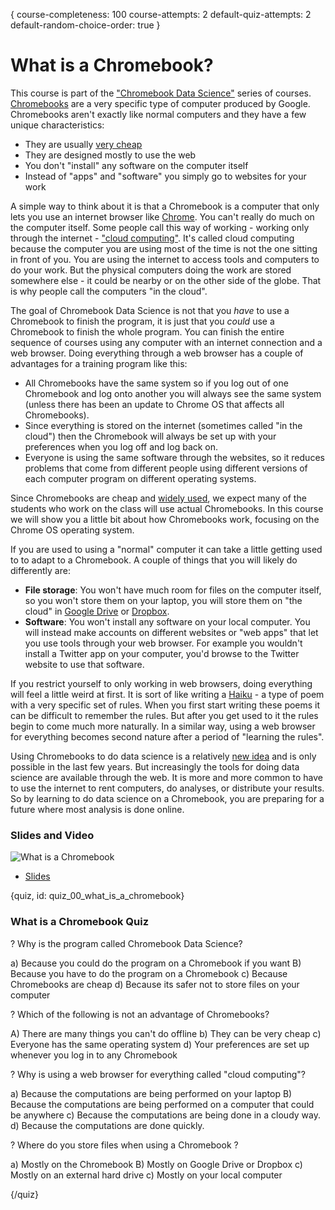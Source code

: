 {
course-completeness: 100
course-attempts: 2
default-quiz-attempts: 2
default-random-choice-order: true
}

# What is a Chromebook?

This course is part of the ["Chromebook Data Science"](http://jhudatascience.org/chromebookdatascience/) series of courses. [Chromebooks](https://www.google.com/chromebook/) are a very specific type of computer produced by Google. Chromebooks aren't exactly like normal computers and they have a few unique characteristics:

* They are usually [very cheap](https://www.google.com/chromebook/find-yours/)
* They are designed mostly to use the web
* You don't "install" any software on the computer itself
* Instead of "apps" and "software" you simply go to websites for your work

A simple way to think about it is that a Chromebook is a computer that only lets you use an internet browser like [Chrome](https://www.google.com/chrome/). You can't really do much on the computer itself. Some people call this way of working - working only through the internet - ["cloud computing"](https://en.wikipedia.org/wiki/Cloud_computing). It's called cloud computing because the computer you are using most of the time is not the one sitting in front of you. You are using the internet to access tools and computers to do your work. But the physical computers doing the work are stored somewhere else - it could be nearby or on the other side of the globe. That is why people call the computers "in the cloud".

The goal of Chromebook Data Science is not that you _have_ to use a Chromebook to finish the program, it is just that you _could_ use a Chromebook to finish the whole program. You can finish the entire sequence of courses using any computer with an internet connection and a web browser. Doing everything through a web browser has a couple of advantages for a training program like this: 

* All Chromebooks have the same system so if you log out of one Chromebook and log onto another you will always see the same system (unless there has been an update to Chrome OS that affects all Chromebooks).
* Since everything is stored on the internet (sometimes called "in the cloud") then the Chromebook will always be set up with your preferences when you log off and log back on. 
* Everyone is using the same software through the websites, so it reduces problems that come from different people using different versions of each computer program on different operating systems. 

Since Chromebooks are cheap and [widely used](https://www.cnbc.com/2015/12/03/googles-chromebooks-make-up-half-of-us-classroom-devices.html), we expect many of the students who work on the class will use actual Chromebooks. In this course we will show you a little bit about how Chromebooks work, focusing on the Chrome OS operating system. 

If you are used to using a "normal" computer it can take a little getting used to to adapt to a Chromebook. A couple of things that you will likely do differently are:

* __File storage__: You won't have much room for files on the computer itself, so you won't store them on your laptop, you will store them on "the cloud" in [Google Drive](https://www.google.com/drive/) or [Dropbox](https://www.dropbox.com). 
* __Software__: You won't install any software on your local computer. You will instead make accounts on different websites or "web apps" that let you use tools through your web browser. For example you wouldn't install a Twitter app on your computer, you'd browse to the Twitter website to use that software. 


If you restrict yourself to only working in web browsers, doing everything will feel a little weird at first. It is sort of like writing a [Haiku](https://en.wikipedia.org/wiki/Haiku) - a type of poem with a very specific set of rules. When you first start writing these poems it can be difficult to remember the rules. But after you get used to it the rules begin to come much more naturally. In a similar way, using a web browser for everything becomes second nature after a period of "learning the rules". 

Using Chromebooks to do data science is a relatively [new idea](https://simplystatistics.org/2017/08/29/data-science-on-a-chromebook/) and is only possible in the last few years. But increasingly the tools for doing data science are available through the web. It is more and more common to have to use the internet to rent computers, do analyses, or distribute your results. So by learning to do data science on a Chromebook, you are preparing for a future where most analysis is done online. 


### Slides and Video

![What is a Chromebook](https://youtu.be/uA0F4pgkdFA)

* [Slides](https://docs.google.com/presentation/d/1GMZhK8UFRljEGRFfcj2Uy358E7DYUf3Asi_UtPeYY88/edit?usp=sharing)


{quiz, id: quiz_00_what_is_a_chromebook}

### What is a Chromebook Quiz

? Why is the program called Chromebook Data Science?

a) Because you could do the program on a Chromebook if you want
B) Because you have to do the program on a Chromebook
c) Because Chromebooks are cheap 
d) Because its safer not to store files on your computer

? Which of the following is not an advantage of Chromebooks?

A) There are many things you can't do offline
b) They can be very cheap
c) Everyone has the same operating system
d) Your preferences are set up whenever you log in to any Chromebook

? Why is using a web browser for everything called "cloud computing"?

a) Because the computations are being performed on your laptop
B) Because the computations are being performed on a computer that could be anywhere
c) Because the computations are being done in a cloudy way. 
d) Because the computations are done quickly. 


? Where do you store files when using a Chromebook ? 

a) Mostly on the Chromebook
B) Mostly on Google Drive or Dropbox
c) Mostly on an external hard drive
c) Mostly on your local computer


{/quiz}




